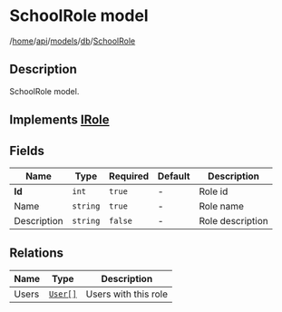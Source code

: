 # SchoolRole model

/[home](/README.md)/[api](/docs/api/README.md)/[models](/docs/api/README.md#models)/[db](/docs/api/README.md#database-models)/[SchoolRole](/docs/api/models/db/SchoolRole.md)

## Description

SchoolRole model.

## Implements [IRole](/nkeva-web-app/Models/Interfaces/IRole.cs)

## Fields

| Name | Type | Required | Default | Description |
| ---- | ---- | -------- | ------- | ----------- |
| __Id__ | `int` | `true` | - | Role id |
| Name | `string` | `true` | - | Role name |
| Description | `string` | `false` | - | Role description |

## Relations

| Name | Type | Description |
| ---- | ---- | ----------- |
| Users | [`User[]`](User.md) | Users with this role |
